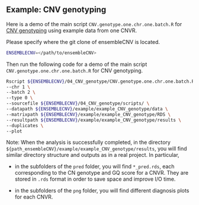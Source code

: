 ## Example: CNV genotyping

Here is a demo of the main script `CNV.genotype.one.chr.one.batch.R` for [CNV genotyping](https://github.com/HaoKeLab/ensembleCNV#4-cnv-genotyping-for-each-cnvr) using example data from one CNVR.

Please specify where the git clone of ensembleCNV is located.
```sh
ENSEMBLECNV=</path/to/ensembleCNV>
```

Then run the following code for a demo of the main script `CNV.genotype.one.chr.one.batch.R` for CNV genotyping.
```sh
Rscript ${ENSEMBLECNV}/04_CNV_genotype/CNV.genotype.one.chr.one.batch.R \
--chr 1 \
--batch 2 \
--type 0 \
--sourcefile ${ENSEMBLECNV}/04_CNV_genotype/scripts/ \
--datapath ${ENSEMBLECNV}/example/example_CNV_genotype/data \
--matrixpath ${ENSEMBLECNV}/example/example_CNV_genotype/RDS \
--resultpath ${ENSEMBLECNV}/example/example_CNV_genotype/results \
--duplicates \
--plot
```

Note: When the analysis is successfully completed, in the directory `${path_ensembleCNV}/example/example_CNV_genotype/results`, you will find similar directory structure and outputs as in a real project. In particular,

- in the subfolders of the `pred` folder, you will find `*_pred.rds`, each corresponding to the CN genotype and GQ score for a CNVR. They are stored in `.rds` format in order to save space and improve I/O time.

- in the subfolders of the `png` folder, you will find different diagnosis plots for each CNVR.
